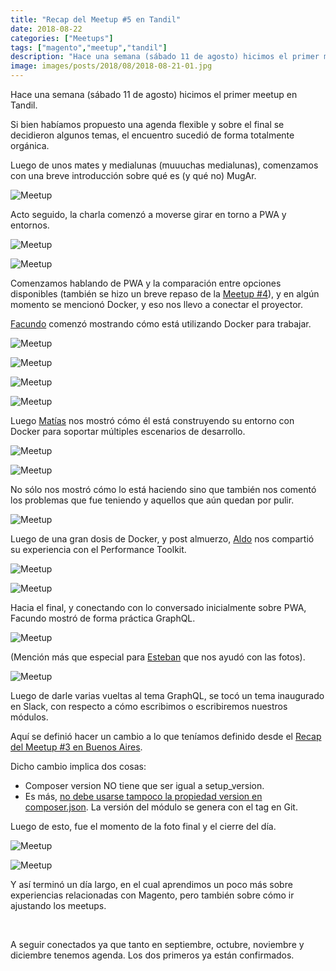 ```yaml
---
title: "Recap del Meetup #5 en Tandil"
date: 2018-08-22
categories: ["Meetups"]
tags: ["magento","meetup","tandil"]
description: "Hace una semana (sábado 11 de agosto) hicimos el primer meetup en Tandil."
image: images/posts/2018/08/2018-08-21-01.jpg
---
```


Hace una semana (sábado 11 de agosto) hicimos el primer meetup en Tandil.

Si bien habíamos propuesto una agenda flexible y sobre el final se decidieron algunos temas, el encuentro sucedió de forma totalmente orgánica.

Luego de unos mates y medialunas (muuuchas medialunas), comenzamos con una breve introducción sobre qué es (y qué no) MugAr.

![Meetup](/images/posts/2018/08/2018-08-21-02.jpg#center)

Acto seguido, la charla comenzó a moverse girar en torno a PWA y entornos.

![Meetup](/images/posts/2018/08/2018-08-21-03.jpg#center)

![Meetup](/images/posts/2018/08/2018-08-21-04.jpg#center)

Comenzamos hablando de PWA y la comparación entre opciones disponibles (también se hizo un breve repaso de la [Meetup #4](/posts/recap-del-meetup-4-en-buenos-aires/)), y en algún momento se mencionó Docker, y eso nos llevo a conectar el proyector.

[Facundo](https://twitter.com/facundocapua) comenzó mostrando cómo está utilizando Docker para trabajar.

![Meetup](/images/posts/2018/08/2018-08-21-05.jpg#center)

![Meetup](/images/posts/2018/08/2018-08-21-06.jpg#center)

![Meetup](/images/posts/2018/08/2018-08-21-07.jpg#center)

![Meetup](/images/posts/2018/08/2018-08-21-08.jpg#center)

Luego [Matías](https://twitter.com/yosoyfunes) nos mostró cómo él está construyendo su entorno con Docker para soportar múltiples escenarios de desarrollo.

![Meetup](/images/posts/2018/08/2018-08-21-09.jpg#center)

![Meetup](/images/posts/2018/08/2018-08-21-10.jpg#center)

No sólo nos mostró cómo lo está haciendo sino que también nos comentó los problemas que fue teniendo y aquellos que aún quedan por pulir.

![Meetup](/images/posts/2018/08/2018-08-21-11.jpg#center)

Luego de una gran dosis de Docker, y post almuerzo, [Aldo](https://twitter.com/aldobressan) nos compartió su experiencia con el Performance Toolkit.

![Meetup](/images/posts/2018/08/2018-08-21-12.jpg#center)

![Meetup](/images/posts/2018/08/2018-08-21-13.jpg#center)

Hacia el final, y conectando con lo conversado inicialmente sobre PWA, Facundo mostró de forma práctica GraphQL.

![Meetup](/images/posts/2018/08/2018-08-21-14.jpg#center)

(Mención más que especial para [Esteban](https://twitter.com/emsavignone) que nos ayudó con las fotos).

![Meetup](/images/posts/2018/08/2018-08-21-15.jpg#center)

Luego de darle varias vueltas al tema GraphQL, se tocó un tema inaugurado en Slack, con respecto a cómo escribimos o escribiremos nuestros módulos.

Aquí se definió hacer un cambio a lo que teníamos definido desde el [Recap del Meetup #3 en Buenos Aires](/posts/recap-del-meetup-3-en-buenos-aires/).

Dicho cambio implica dos cosas:

* Composer version NO tiene que ser igual a setup_version.
* Es más, [no debe usarse tampoco la propiedad version en composer.json](https://getcomposer.org/doc/04-schema.md#version). La versión del módulo se genera con el tag en Git.

Luego de esto, fue el momento de la foto final y el cierre del día.

![Meetup](/images/posts/2018/08/2018-08-21-01.jpg#center)

![Meetup](/images/posts/2018/08/2018-08-21-16.jpg#center)

Y así terminó un día largo, en el cual aprendimos un poco más sobre experiencias relacionadas con Magento, pero también sobre cómo ir ajustando los meetups.

&nbsp;

A seguir conectados ya que tanto en septiembre, octubre, noviembre y diciembre tenemos agenda. Los dos primeros ya están confirmados.
